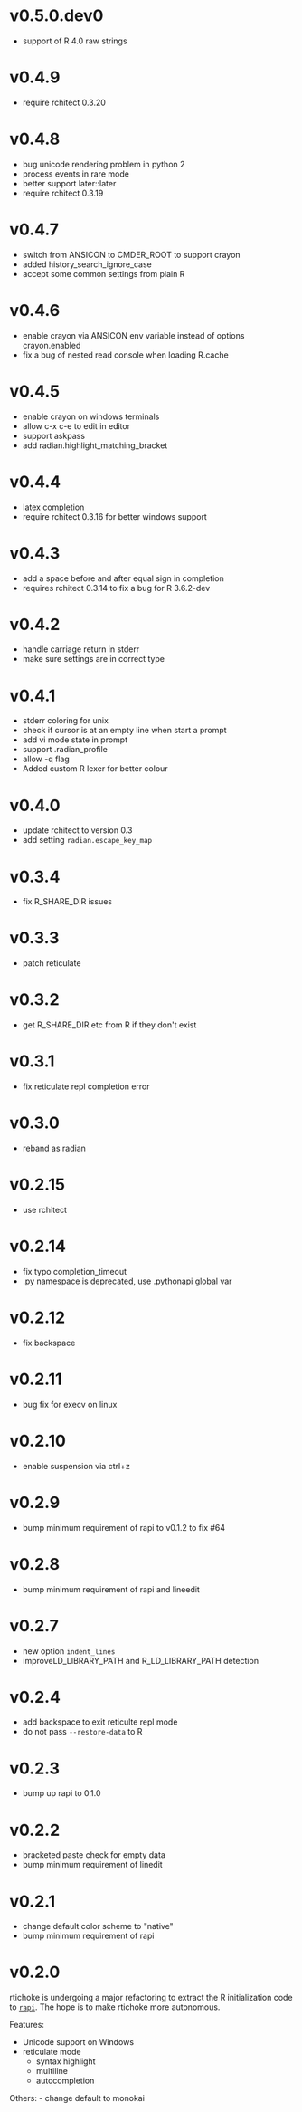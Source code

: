 # v0.5.0.dev0

 - support of R 4.0 raw strings

# v0.4.9

  - require rchitect 0.3.20

# v0.4.8

  - bug unicode rendering problem in python 2
  - process events in rare mode
  - better support later::later
  - require rchitect 0.3.19

# v0.4.7

 - switch from ANSICON to CMDER_ROOT to support crayon
 - added history_search_ignore_case
 - accept some common settings from plain R

# v0.4.6

 - enable crayon via ANSICON env variable instead of options crayon.enabled
 - fix a bug of nested read console when loading R.cache

# v0.4.5

 - enable crayon on windows terminals
 - allow c-x c-e to edit in editor
 - support askpass
 - add radian.highlight_matching_bracket

# v0.4.4

  - latex completion
  - require rchitect 0.3.16 for better windows support

# v0.4.3

  - add a space before and after equal sign in completion
  - requires rchitect 0.3.14 to fix a bug for R 3.6.2-dev

# v0.4.2

  - handle carriage return in stderr
  - make sure settings are in correct type

# v0.4.1

   - stderr coloring for unix
   - check if cursor is at an empty line when start a prompt
   - add vi mode state in prompt
   - support .radian_profile
   - allow -q flag
   - Added custom R lexer for better colour

# v0.4.0

  - update rchitect to version 0.3
  - add setting `radian.escape_key_map`

# v0.3.4

  - fix R_SHARE_DIR issues

# v0.3.3

  - patch reticulate

# v0.3.2

  - get R_SHARE_DIR etc from R if they don't exist

# v0.3.1

 - fix reticulate repl completion error

# v0.3.0

 - reband as radian

# v0.2.15

 - use rchitect

# v0.2.14

- fix typo completion_timeout
- .py namespace is deprecated, use .pythonapi global var

# v0.2.12

- fix backspace

# v0.2.11

- bug fix for execv on linux

# v0.2.10

- enable suspension via ctrl+z

# v0.2.9

- bump minimum requirement of rapi to v0.1.2 to fix #64

# v0.2.8

- bump minimum requirement of rapi and lineedit

# v0.2.7

- new option `indent_lines`
- improveLD_LIBRARY_PATH and R_LD_LIBRARY_PATH detection

# v0.2.4

- add backspace to exit reticulte repl mode
- do not pass `--restore-data` to R


# v0.2.3

- bump up rapi to 0.1.0


# v0.2.2

- bracketed paste check for empty data
- bump minimum requirement of linedit

# v0.2.1

- change default color scheme to "native"
- bump minimum requirement of rapi

# v0.2.0

rtichoke is undergoing a major refactoring to extract the R initialization code to [`rapi`](https://github.com/randy3k/rapi). The hope is to make rtichoke more autonomous.

Features:

- Unicode support on Windows
- reticulate mode
    - syntax highlight
    - multiline
    - autocompletion

Others:
    - change default to monokai